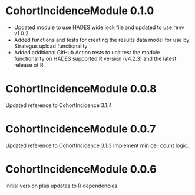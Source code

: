 CohortIncidenceModule 0.1.0
=======================
- Updated module to use HADES wide lock file and updated to use renv v1.0.2
- Added functions and tests for creating the results data model for use by Strategus upload functionality
- Added additional GitHub Action tests to unit test the module functionality on HADES supported R version (v4.2.3) and the latest release of R

CohortIncidenceModule 0.0.8
=======================

Updated reference to CohortIncidence 3.1.4

CohortIncidenceModule 0.0.7
=======================

Updated reference to CohortIncidence 3.1.3
Implement min cell count logic.


CohortIncidenceModule 0.0.6
=======================

Initial version plus updates to R dependencies
